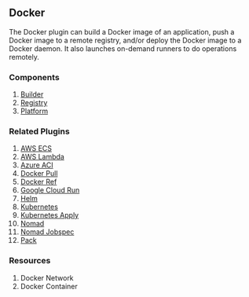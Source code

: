 ## Docker

The Docker plugin can build a Docker image of an application, push a Docker
image to a remote registry, and/or deploy the Docker image to a Docker daemon.
It also launches on-demand runners to do operations remotely.

### Components

1. [Builder](/waypoint/integrations/docker/latest/components/builder)
2. [Registry](/waypoint/integrations/docker/latest/components/registry)
3. [Platform](/waypoint/integrations/docker/latest/components/platform)

### Related Plugins

1. [AWS ECS](/waypoint/integrations/aws/ecs)
2. [AWS Lambda](/waypoint/integrations/aws/lambda)
3. [Azure ACI](/waypoint/integrations/azure)
4. [Docker Pull](/waypoint/integrations/docker/pull)
5. [Docker Ref](/waypoint/integrations/docker/ref)
6. [Google Cloud Run](/waypoint/integrations/google)
7. [Helm](/waypoint/integrations/k8s/helm)
8. [Kubernetes](/waypoint/integrations/k8s)
9. [Kubernetes Apply](/waypoint/integrations/k8s/apply)
10. [Nomad](/waypoint/integrations/nomad)
11. [Nomad Jobspec](/waypoint/integrations/nomad/jobspec)
12. [Pack](/waypoint/integrations/pack)

### Resources

1. Docker Network
2. Docker Container